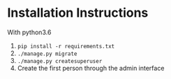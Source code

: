 # Installation Instructions

With python3.6
1. `pip install -r requirements.txt`
2. `./manage.py migrate`
3. `./manage.py createsuperuser`
5. Create the first person through the admin interface
